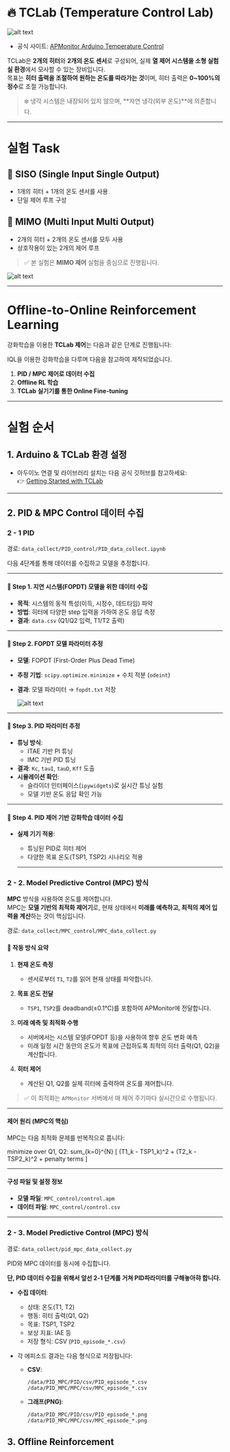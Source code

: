 # 🔥 TCLab (Temperature Control Lab)
![alt text](image.png)

- 공식 사이트: [APMonitor Arduino Temperature Control](https://apmonitor.com/pdc/index.php/Main/ArduinoTemperatureControl)

TCLab은 **2개의 히터**와 **2개의 온도 센서**로 구성되어, 실제 **열 제어 시스템을 소형 실험실 환경**에서 모사할 수 있는 장비입니다.  
목표는 **히터 출력을 조절하여 원하는 온도를 따라가는 것**이며, 히터 출력은 **0~100%의 정수**로 조절 가능합니다.  

> ❄️ 냉각 시스템은 내장되어 있지 않으며, **자연 냉각(외부 온도)**에 의존합니다.

---

# 실험 Task

## 🔹 SISO (Single Input Single Output)
- 1개의 히터 + 1개의 온도 센서를 사용
- 단일 제어 루프 구성

## 🔹 MIMO (Multi Input Multi Output)
- 2개의 히터 + 2개의 온도 센서를 모두 사용
- 상호작용이 있는 2개의 제어 루프

> ✅ 본 실험은 **MIMO 제어** 실험을 중심으로 진행됩니다.

![alt text](pid_mpc_tclab.gif)

---

# Offline-to-Online Reinforcement Learning

강화학습을 이용한 **TCLab 제어**는 다음과 같은 단계로 진행됩니다:

IQL을 이용한 강화학습을 다루며 다음을 참고하여 제작되었습니다.

1. **PID / MPC 제어로 데이터 수집**  
2. **Offline RL 학습**  
3. **TCLab 실기기를 통한 Online Fine-tuning**

---

#  실험 순서

## 1. Arduino & TCLab 환경 설정

- 아두이노 연결 및 라이브러리 설치는 다음 공식 깃허브를 참고하세요:  
  👉 [Getting Started with TCLab](https://github.com/APMonitor/arduino/blob/master/gettingStarted.md)

---

## 2. PID & MPC Control 데이터 수집

### 2 - 1 PID

경로: `data_collect/PID_control/PID_data_collect.ipynb`

다음 4단계를 통해 데이터를 수집하고 모델을 추정합니다.

---

#### 📌 Step 1. 지연 시스템(FOPDT) 모델을 위한 데이터 수집

- **목적**: 시스템의 동적 특성(이득, 시정수, 데드타임) 파악  
- **방법**: 히터에 다양한 step 입력을 가하여 온도 응답 측정  
- **결과**: `data.csv` (Q1/Q2 입력, T1/T2 출력)

---

#### 📌 Step 2. FOPDT 모델 파라미터 추정

- **모델**: FOPDT (First-Order Plus Dead Time)  
- **추정 기법**: `scipy.optimize.minimize` + 수치 적분 (`odeint`)  
- **결과**: 모델 파라미터 → `fopdt.txt` 저장

    ![alt text](image-2.png)
---

#### 📌 Step 3. PID 파라미터 추정

- **튜닝 방식**:  
  - ITAE 기반 PI 튜닝  
  - IMC 기반 PID 튜닝  
- **결과**: `Kc`, `tauI`, `tauD`, `Kff` 도출  
- **시뮬레이션 확인**:  
  - 슬라이더 인터페이스(`ipywidgets`)로 실시간 튜닝 실험  
  - 모델 기반 온도 응답 확인 가능

---

#### 📌 Step 4. PID 제어 기반 강화학습 데이터 수집

- **실제 기기 적용**:  
  - 튜닝된 PID로 히터 제어  
  - 다양한 목표 온도(TSP1, TSP2) 시나리오 적용

  ---

### 2 - 2. Model Predictive Control (MPC) 방식

**MPC** 방식을 사용하여 온도를 제어합니다.  
MPC는 **모델 기반의 최적화 제어기**로, 현재 상태에서 **미래를 예측하고, 최적의 제어 입력을 계산**하는 것이 핵심입니다.

경로: `data_collect/MPC_control/MPC_data_collect.py`

#### 🔧 작동 방식 요약

1. **현재 온도 측정**
   - 센서로부터 `T1`, `T2`를 읽어 현재 상태를 파악합니다.

2. **목표 온도 전달**
   - `TSP1`, `TSP2`를 deadband(±0.1℃)를 포함하여 APMonitor에 전달합니다.

3. **미래 예측 및 최적화 수행**
   - 서버에서는 시스템 모델(FOPDT 등)을 사용하여 향후 온도 변화 예측
   - 미래 일정 시간 동안의 온도가 목표에 근접하도록 최적의 히터 출력(Q1, Q2)을 계산합니다.

4. **히터 제어**
   - 계산된 Q1, Q2를 실제 히터에 출력하여 온도를 제어합니다.

> ✅ 이 최적화는 `APMonitor` 서버에서 매 제어 주기마다 실시간으로 수행됩니다.

---

#### 제어 원리 (MPC의 핵심)

MPC는 다음 최적화 문제를 반복적으로 풉니다:

minimize over Q1, Q2:
    sum_{k=0}^{N} [ (T1_k - TSP1_k)^2 + (T2_k - TSP2_k)^2 + penalty terms ]

---

#### 구성 파일 및 설정 정보

- **모델 파일**: `MPC_control/control.apm`  
- **데이터 파일**: `MPC_control/control.csv`


---



### 2 - 3. Model Predictive Control (MPC) 방식

경로: `data_collect/pid_mpc_data_collect.py`

PID와 MPC 데이터를 동시에 수집합니다.

**단, PID 데이터 수집을 위해서 앞선 2-1 단계를 거쳐 PID파라미터를 구해놓아햐 합니다.**

- **수집 데이터**:  
  - 상태: 온도(T1, T2)  
  - 행동: 히터 출력(Q1, Q2)  
  - 목표: TSP1, TSP2  
  - 보상 지표: IAE 등  
  - 저장 형식: CSV (`PID_episode_*.csv`)

- 각 에피소드 결과는 다음 형식으로 저장됩니다:
  - **CSV**: 
  
        /data/PID_MPC/PID/csv/PID_episode_*.csv
        /data/PID_MPC/MPC/csv/MPC_episode_*.csv

  - **그래프(PNG)**:

        /data/PID_MPC/PID/csv/PID_episode_*.png
        /data/PID_MPC/MPC/csv/MPC_episode_*.png


## 3. Offline Reinforcement